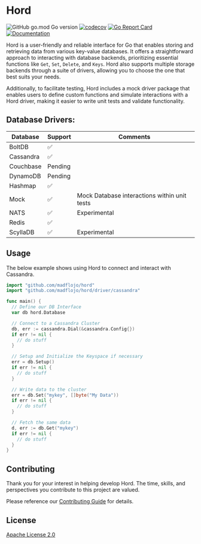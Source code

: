 # Hord

![GitHub go.mod Go version](https://img.shields.io/github/go-mod/go-version/madflojo/hord)
[![codecov](https://codecov.io/gh/madflojo/hord/branch/main/graph/badge.svg?token=0TTTEWHLVN)](https://codecov.io/gh/madflojo/hord)
[![Go Report Card](https://goreportcard.com/badge/github.com/madflojo/hord)](https://goreportcard.com/report/github.com/madflojo/hord)
[![Documentation](https://godoc.org/github.com/madflojo/hord?status.svg)](http://godoc.org/github.com/madflojo/hord)

Hord is a user-friendly and reliable interface for Go that enables storing and retrieving data from various key-value databases. It offers a straightforward approach to interacting with database backends, prioritizing essential functions like `Get`, `Set`, `Delete`, and `Keys`. Hord also supports multiple storage backends through a suite of drivers, allowing you to choose the one that best suits your needs. 

Additionally, to facilitate testing, Hord includes a mock driver package that enables users to define custom functions and simulate interactions with a Hord driver, making it easier to write unit tests and validate functionality.

## Database Drivers:

| Database | Support | Comments |
| -------- | ------- | -------- |
| BoltDB | ✅ | |
| Cassandra | ✅ | |
| Couchbase | Pending ||
| DynamoDB | Pending ||
| Hashmap | ✅ ||
| Mock | ✅ | Mock Database interactions within unit tests |
| NATS | ✅ | Experimental |
| Redis | ✅ ||
| ScyllaDB | ✅ | Experimental | 

## Usage

The below example shows using Hord to connect and interact with Cassandra.

```go
import "github.com/madflojo/hord"
import "github.com/madflojo/hord/driver/cassandra"

func main() {
  // Define our DB Interface
  var db hord.Database

  // Connect to a Cassandra Cluster
  db, err := cassandra.Dial(&cassandra.Config{})
  if err != nil {
    // do stuff
  }

  // Setup and Initialize the Keyspace if necessary
  err = db.Setup()
  if err != nil {
    // do stuff
  }

  // Write data to the cluster
  err = db.Set("mykey", []byte("My Data"))
  if err != nil {
    // do stuff
  }

  // Fetch the same data
  d, err := db.Get("mykey")
  if err != nil {
    // do stuff
  }
}
```

## Contributing
Thank you for your interest in helping develop Hord. The time, skills, and perspectives you contribute to this project are valued.

Please reference our [Contributing Guide](CONTRIBUTING.md) for details.

## License
[Apache License 2.0](https://choosealicense.com/licenses/apache-2.0/)
